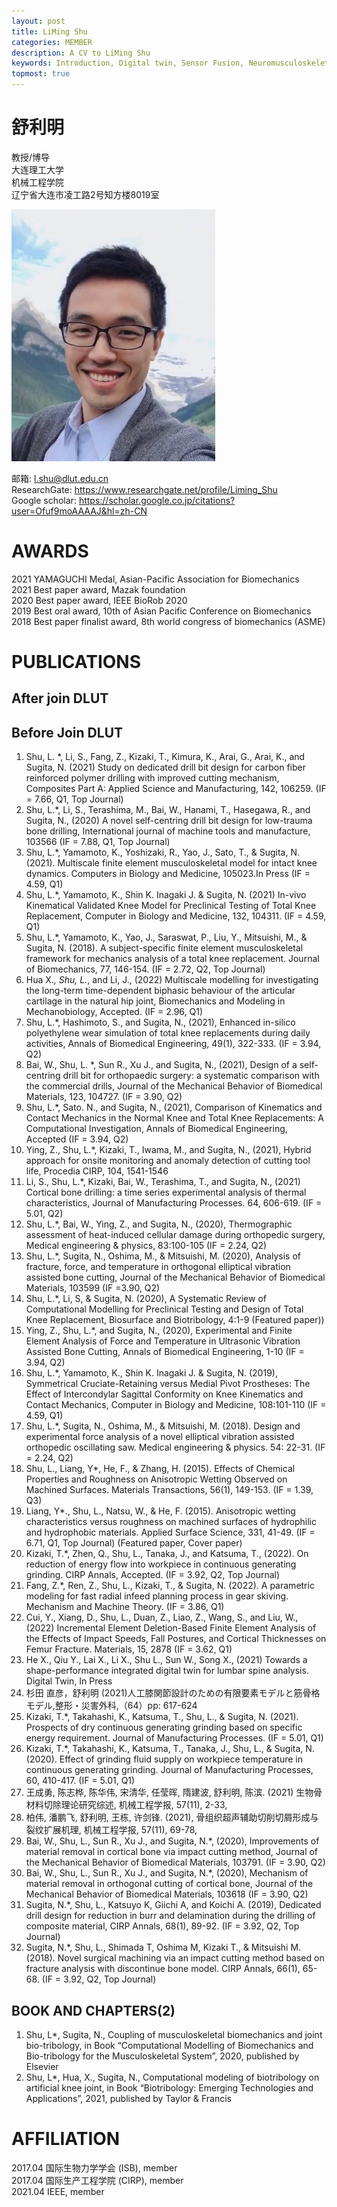 ```yaml
---
layout: post
title: LiMing Shu
categories: MEMBER
description: A CV to LiMing Shu
keywords: Introduction, Digital twin, Sensor Fusion, Neuromusculoskeletal modelling, human movement, prosthesis
topmost: true
---
```


# 舒利明

教授/博导  
大连理工大学  
机械工程学院  
辽宁省大连市凌工路2号知方楼8019室  

![](/images/posts/shuliming.png)

邮箱:  <l.shu@dlut.edu.cn>  
ResearchGate:  <https://www.researchgate.net/profile/Liming_Shu>  
Google scholar:  <https://scholar.google.co.jp/citations?user=Ofuf9moAAAAJ&hl=zh-CN>  


# AWARDS

2021		YAMAGUCHI Medal, Asian-Pacific Association for Biomechanics  
2021		Best paper award, Mazak foundation  
2020		Best paper award, IEEE BioRob 2020  
2019	            Best oral award, 10th of Asian Pacific Conference on Biomechanics  
2018	            Best paper finalist award, 8th world congress of biomechanics (ASME)  


# PUBLICATIONS

## After join DLUT




## Before Join DLUT

1.	Shu, L. *, Li, S., Fang, Z., Kizaki, T., Kimura, K., Arai, G., Arai, K., and Sugita, N. (2021) Study on dedicated drill bit design for carbon fiber reinforced polymer drilling with improved cutting mechanism, Composites Part A: Applied Science and Manufacturing, 142, 106259. (IF = 7.66, Q1, Top Journal) 
2.	Shu, L.*, Li, S., Terashima, M., Bai, W., Hanami, T., Hasegawa, R., and Sugita, N., (2020) A novel self-centring drill bit design for low-trauma bone drilling, International journal of machine tools and manufacture, 103566 (IF = 7.88, Q1, Top Journal)
3.	Shu, L.*, Yamamoto, K., Yoshizaki, R., Yao, J., Sato, T., & Sugita, N. (2021). Multiscale finite element musculoskeletal model for intact knee dynamics. Computers in Biology and Medicine, 105023.In Press (IF = 4.59, Q1)
4.	Shu, L.*, Yamamoto, K., Shin K. Inagaki J. & Sugita, N. (2021) In-vivo Kinematical Validated Knee Model for Preclinical Testing of Total Knee Replacement, Computer in Biology and Medicine, 132, 104311. (IF = 4.59, Q1)
5.	Shu, L.*, Yamamoto, K., Yao, J., Saraswat, P., Liu, Y., Mitsuishi, M., & Sugita, N. (2018). A subject-specific finite element musculoskeletal framework for mechanics analysis of a total knee replacement. Journal of Biomechanics, 77, 146-154. (IF = 2.72, Q2, Top Journal)
6.	Hua X.*, Shu, L.*, and Li, J., (2022) Multiscale modelling for investigating the long-term time-dependent biphasic behaviour of the articular cartilage in the natural hip joint, Biomechanics and Modeling in Mechanobiology, Accepted. (IF = 2.96, Q1)
7.	Shu, L.*, Hashimoto, S., and Sugita, N., (2021), Enhanced in-silico polyethylene wear simulation of total knee replacements during daily activities, Annals of Biomedical Engineering, 49(1), 322-333. (IF = 3.94, Q2)
8.	Bai, W., Shu, L. *, Sun R., Xu J., and Sugita, N., (2021), Design of a self-centring drill bit for orthopaedic surgery: a systematic comparison with the commercial drills, Journal of the Mechanical Behavior of Biomedical Materials, 123, 104727. (IF = 3.90, Q2)
9.	Shu, L.*, Sato. N., and Sugita, N., (2021), Comparison of Kinematics and Contact Mechanics in the Normal Knee and Total Knee Replacements: A Computational Investigation, Annals of Biomedical Engineering, Accepted (IF = 3.94, Q2)
10.	Ying, Z., Shu, L.*, Kizaki, T., Iwama, M., and Sugita, N., (2021), Hybrid approach for onsite monitoring and anomaly detection of cutting tool life, Procedia CIRP, 104, 1541-1546 
11.	Li, S., Shu, L.*, Kizaki, Bai, W., Terashima, T., and Sugita, N., (2021) Cortical bone drilling: a time series experimental analysis of thermal characteristics, Journal of Manufacturing Processes. 64, 606-619. (IF = 5.01, Q2)
12.	Shu, L.*, Bai, W., Ying, Z., and Sugita, N., (2020), Thermographic assessment of heat-induced cellular damage during orthopedic surgery, Medical engineering & physics, 83:100-105 (IF = 2.24, Q2)
13.	Shu, L.*, Sugita, N., Oshima, M., & Mitsuishi, M. (2020), Analysis of fracture, force, and temperature in orthogonal elliptical vibration assisted bone cutting, Journal of the Mechanical Behavior of Biomedical Materials, 103599 (IF =3.90, Q2)
14.	Shu, L.*, Li, S, & Sugita, N. (2020), A Systematic Review of Computational Modelling for Preclinical Testing and Design of Total Knee Replacement, Biosurface and Biotribology, 4:1-9 (Featured paper)) 
15.	Ying, Z., Shu, L.*, and Sugita, N., (2020), Experimental and Finite Element Analysis of Force and Temperature in Ultrasonic Vibration Assisted Bone Cutting, Annals of Biomedical Engineering, 1-10 (IF = 3.94, Q2)
16.	Shu, L.*, Yamamoto, K., Shin K. Inagaki J. & Sugita, N. (2019), Symmetrical Cruciate-Retaining versus Medial Pivot Prostheses: The Effect of Intercondylar Sagittal Conformity on Knee Kinematics and Contact Mechanics, Computer in Biology and Medicine, 108:101-110 (IF = 4.59, Q1)
17.	Shu, L.*, Sugita, N., Oshima, M., & Mitsuishi, M. (2018). Design and experimental force analysis of a novel elliptical vibration assisted orthopedic oscillating saw. Medical engineering & physics. 54: 22-31. (IF = 2.24, Q2)
18.	Shu, L., Liang, Y*, He, F., & Zhang, H. (2015). Effects of Chemical Properties and Roughness on Anisotropic Wetting Observed on Machined Surfaces. Materials Transactions, 56(1), 149-153. (IF = 1.39, Q3)
19.	Liang, Y*., Shu, L., Natsu, W., & He, F. (2015). Anisotropic wetting characteristics versus roughness on machined surfaces of hydrophilic and hydrophobic materials. Applied Surface Science, 331, 41-49. (IF = 6.71, Q1, Top Journal) (Featured paper, Cover paper)
20.	Kizaki, T.*, Zhen, Q., Shu, L., Tanaka, J., and Katsuma, T., (2022). On reduction of energy flow into workpiece in continuous generating grinding. CIRP Annals, Accepted. (IF = 3.92, Q2, Top Journal)
21.	Fang, Z.*, Ren, Z., Shu, L., Kizaki, T., & Sugita, N. (2022). A parametric modeling for fast radial infeed planning process in gear skiving. Mechanism and Machine Theory. (IF = 3.86, Q1)
22.	Cui, Y., Xiang, D., Shu, L., Duan, Z., Liao, Z., Wang, S., and Liu, W., (2022) Incremental Element Deletion-Based Finite Element Analysis of the Effects of Impact Speeds, Fall Postures, and Cortical Thicknesses on Femur Fracture. Materials, 15, 2878 (IF = 3.62, Q1)
23.	He X., Qiu Y., Lai X., Li X., Shu L., Sun W., Song X., (2021) Towards a shape-performance integrated digital twin for lumbar spine analysis. Digital Twin, In Press
24.	杉田 直彦，舒利明 (2021)人工膝関節設計のための有限要素モデルと筋骨格モデル,整形・災害外科,（64）pp: 617-624
25.	Kizaki, T.*, Takahashi, K., Katsuma, T., Shu, L., & Sugita, N. (2021). Prospects of dry continuous generating grinding based on specific energy requirement. Journal of Manufacturing Processes. (IF = 5.01, Q1)
26.	Kizaki, T.*, Takahashi, K., Katsuma, T., Tanaka, J., Shu, L., & Sugita, N. (2020). Effect of grinding fluid supply on workpiece temperature in continuous generating grinding. Journal of Manufacturing Processes, 60, 410-417. (IF = 5.01, Q1)
27.	王成勇, 陈志桦, 陈华伟, 宋清华, 任莹晖, 隋建波, 舒利明, 陈滨. (2021) 生物骨材料切除理论研究综述, 机械工程学报, 57(11), 2-33, 
28.	柏伟, 潘鹏飞, 舒利明, 王栋, 许剑锋. (2021), 骨组织超声辅助切削切屑形成与裂纹扩展机理, 机械工程学报, 57(11), 69-78,
29.	Bai, W., Shu, L., Sun R., Xu J., and Sugita, N.*, (2020), Improvements of material removal in cortical bone via impact cutting method, Journal of the Mechanical Behavior of Biomedical Materials, 103791. (IF = 3.90, Q2)
30.	Bai, W., Shu, L., Sun R., Xu J., and Sugita, N.*, (2020), Mechanism of material removal in orthogonal cutting of cortical bone, Journal of the Mechanical Behavior of Biomedical Materials, 103618 (IF = 3.90, Q2)
31.	Sugita, N.*, Shu, L., Katsuyo K, Giichi A, and Koichi A. (2019), Dedicated drill design for reduction in burr and delamination during the drilling of composite material, CIRP Annals, 68(1), 89-92. (IF = 3.92, Q2, Top Journal)
32.	Sugita, N.*, Shu, L., Shimada T, Oshima M, Kizaki T., & Mitsuishi M. (2018). Novel surgical machining via an impact cutting method based on fracture analysis with discontinue bone model. CIRP Annals, 66(1), 65-68. (IF = 3.92, Q2, Top Journal)


## BOOK AND CHAPTERS(2)
1.	Shu, L*, Sugita, N., Coupling of musculoskeletal biomechanics and joint bio-tribology, in Book “Computational Modelling of Biomechanics and Bio-tribology for the Musculoskeletal System”, 2020, published by Elsevier
2.	Shu, L*, Hua, X., Sugita, N., Computational modeling of biotribology on artificial knee joint, in Book “Biotribology: Emerging Technologies and Applications”, 2021, published by Taylor & Francis

# AFFILIATION

2017.04                       国际生物力学学会 (ISB), member  
2017.04                       国际生产工程学院 (CIRP), member  
2021.04                       IEEE, member  

